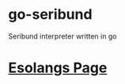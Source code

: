 # go-seribund
Seribund interpreter written in go

# [Esolangs Page](https://esolangs.org/wiki/Seribund)

